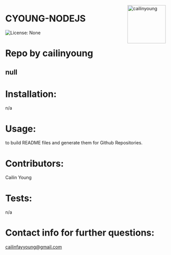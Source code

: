 
<a href="https://github.com/cailinyoung" style="float:right"><img src="https://avatars.githubusercontent.com/u/69558358?v=4" alt="cailinyoung" title="cailinyoung" width="120" height="120"></a>
# CYOUNG-NODEJS
![License: None](https://img.shields.io/badge/License-None-brightgreen)

# Repo by cailinyoung
__null__
---

# Installation:
n/a

# Usage:
to build README files and generate them for Github Repositories.

# Contributors:
Cailin Young

# Tests:
n/a

# Contact info for further questions:
cailinfayyoung@gmail.com
